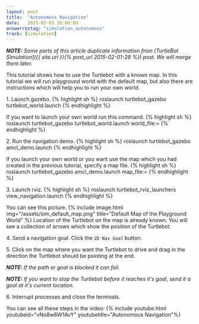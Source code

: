 ```yaml
---
layout: post
title:  "Autonomous Navigation"
date:   2015-02-03 10:00:09
answerrostag: "simulation_autonomous"
track: [simulation]
---
```


***NOTE:*** *Some parts of this article duplicate information from [TurtleBot Simulation]({{ site.url }}{% post_url 2015-02-01-28 %}) post. We will merge them later.*

This tutorial shows how to use the Turtlebot with a known map. In this tutorial we will run playground world with the default map, but also there are instructions which will help you to run your own world.

1\. Launch gazebo.
{% highlight sh %}
roslaunch turtlebot_gazebo turtlebot_world.launch
{% endhighlight %}

If you want to launch your own world run this command.
{% highlight sh %}
roslaunch turtlebot_gazebo turtlebot_world.launch world_file:=<full path to the world file>
{% endhighlight %}

2\. Run the navigation demo.
{% highlight sh %}
roslaunch turtlebot_gazebo amcl_demo.launch
{% endhighlight %}

If you launch your own world or you want use the map which you had created in the previous tutorial, specify a map file.
{% highlight sh %}
roslaunch turtlebot_gazebo amcl_demo.launch map_file:=<full path to map yaml file>
{% endhighlight %}

3\. Launch rviz.
{% highlight sh %}
roslaunch turtlebot_rviz_launchers view_navigation.launch
{% endhighlight %}

You can see this picture.
{% include image.html img="/assets/sim_default_map.png" title="Default Map of the Playground World" %}
Location of the Turtlebot on the map is already known. You will see a collection of arrows which show the position of the Turtlebot.

4\. Send a navigation goal. Click the `2D Nav Goal` button.

5\. Click on the map where you want the Turtlebot to drive and drag in the direction the Turtlebot should be pointing at the end.

***NOTE:*** *If the path or goal is blocked it can fail.*

***NOTE:*** *If you want to stop the Turtlebot before it reaches it's goal, send it a goal at it's current location.*

6\. Interrupt processes and close the terminals.

You can see all these steps in the video:
{% include youtube.html youtubeid="vNo8w6W1AvY" youtubetitle="Autonomous Navigation"%}
